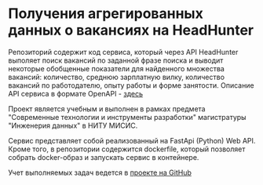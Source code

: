 # Получения агрегированных данных о вакансиях на HeadHunter 
Репозиторий содержит код сервиса, который через API HeadHunter выполяет поиск вакансий по заданной фразе поиска
и выводит некоторые обобщенные показатели для найденного множества вакансий: количество, среднюю зарплатную вилку, количество вакансий по работодателю, опыту работы и форме занятости.
Описание API сервиса в формате OpenAPI - [здесь](https://github.com/sergey-vershinin-misis/sde-base/blob/main/openapi.json)

Проект является учебным и выполнен в рамках предмета "Современные технологии и инструменты разработки" магистратуры "Инженерия данных" в НИТУ МИСИC. 

Сервис представляет собой реализованный на FastApi (Python) Web API. Кроме того, в репозитории содержится dockerfile, который позволяет собрать docker-образ и запускать сервис в контейнере. 

Учет выполняемых задач ведется в [проекте на GitHub](https://github.com/users/sergey-vershinin-misis/projects/1/views/1)

